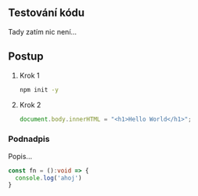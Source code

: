 ## Testování kódu

Tady zatím nic není...

## Postup

1. Krok 1
   ```bash
   npm init -y
   ```
1. Krok 2
   ```js
   document.body.innerHTML = "<h1>Hello World</h1>";
   ```

### Podnadpis

Popis...

```ts
const fn = ():void => {
  console.log('ahoj')
}
```
